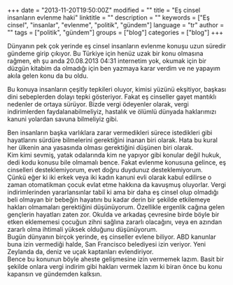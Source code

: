 +++
date = "2013-11-20T19:50:00Z"
modified = ""
title = "﻿Eş cinsel insanların evlenme haki"
linktitle = ""
description = ""
keywords = ["Eş cinsel", "insanlar", "evlenme", "politik", "gündem"]
language = "tr"
author = ""
tags = ["politik", "gündem"]
groups = ["blog"]
categories = ["blog"]
+++


Dünyanın pek çok yerinde eş cinsel insanların evlenme konuşu uzun süredir gündeme girip çıkıyor. 
Bu Türkiye için henüz uzak bir konu olmasına rağmen, eh şu anda 20.08.2013 04:31 internetim yok, okumak için bir düzgün kitabim da olmadığı için ben yazmaya karar verdim ve ne yapayım akıla gelen konu da bu oldu.
 
Bu konuya insanların çeşitly tepkileri oluyor, kimisi yüzünü ekşitiyor, başkası dini sebeplerden dolayı tepki gösteriyor.
Fakat eş cinseller gayet mantıklı nedenler de ortaya sürüyor.
Bizde vergi ödeyenler olarak, vergi indirimlerden faydalanabilmeliyiz, hastalık ve ölümlü dünyada haklarımızı kanuni yolardan savuna bilmeliyiz gibi.

Ben insanların başka varlıklara zarar vermedikleri sürece istedikleri gibi hayatlarını sürdüre bilmelerini gerektiğini inanan biri olarak. Hata bu kural her ülkenin ana yasasında olması gerektiğini düşünen biri olarak.  
Kim kimi sevmiş, yatak odalarında kim ne yapıyor gibi konular değil hukuk, dedi kodu konusu bile olmamalı bence. Fakat evlenme konusuna gelince, eş cinselleri desteklemiyorum, evet doğru duydunuz desteklemiyorum.  
Çünkü eğer ki iki erkek veya iki kadın kanuni evli olarak kabul edilirse o zaman otomatikman çocuk evlat etme hakkına da kavuşmuş oluyorlar. Vergi indirimlerinden yararlansınlar tabiî ki ama bir daha eş cinsel olup olmadığı beli olmayan bir bebeğin hayatını bu kadar derin bir şekilde etkilemeye hakları olmamaları gerektiğini düşünüyorum. Özellikle ergenlik cağına gelen gençlerin hayatları zaten zor. Okulda ve arkadaş çevresine birde böyle bir etken eklememesi çocuğun zihni sağlına zararlı olacağını, veya en azından zararlı olma ihtimali yüksek olduğunu düşünüyorum.  
Bugün dünyanın birçok yerinde, eş cinseller evlene biliyor. ABD kanunlar buna izin vermediği halde, San Francisco belediyesi izin veriyor. Yeni Zeylanda da, deniz ve uçak kaptanları evlendiriyor.   
Bence bu konunun böyle aheste gelişmesine izin vermemek lazım. Basit bir şekilde onlara vergi indirim gibi hakları vermek lazım ki biran önce bu konu kapansın ve gündemden kalksın.
